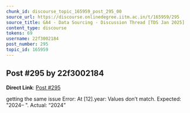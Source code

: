 ```yaml
---
chunk_id: discourse_topic_165959_post_295_00
source_url: https://discourse.onlinedegree.iitm.ac.in/t/165959/295
source_title: GA4 - Data Sourcing - Discussion Thread [TDS Jan 2025]
content_type: discourse
tokens: 69
username: 22f3002184
post_number: 295
topic_id: 165959
---
```


## Post #295 by 22f3002184

**Direct Link**: [Post #295](https://discourse.onlinedegree.iitm.ac.in/t/165959/295)

getting the same issue Error: At [12].year: Values don’t match. Expected: "2024– ". Actual: “2024”
